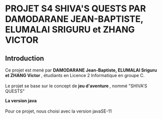 # PROJET S4 SHIVA'S QUESTS PAR DAMODARANE JEAN-BAPTISTE, ELUMALAI SRIGURU et ZHANG VICTOR

## Introduction
Ce projet est mené par <b> DAMODARANE Jean-Baptiste, ELUMALAI Sriguru et ZHANG Victor </b>, étudiants en Licence 2 Informatique en groupe C.
<br></br>
Le projet se base sur le concept de <b>  jeu d'aventure </b>, nommé "SHIVA'S QUESTS"

**La version java**
<br></br>
Pour ce projet, nous choisi avec la version javaSE-11


